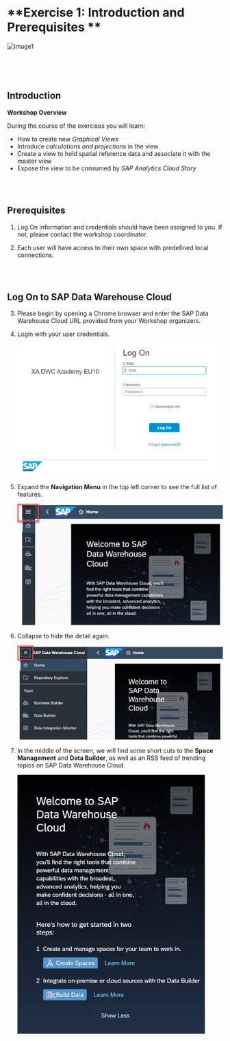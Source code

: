 # **Exercise 1: Introduction and Prerequisites **

![image1](Images/Introduction_and_prerequisitesimages/INTRO_image03.png)

<br/>

<br/>

<br/>

## Introduction

**Workshop Overview**



 During the course of the exercises you will learn:

- How to create new *Graphical Views*
- Introduce *calculations and projections* in the view
- Create a view to hold spatial reference data and associate it with the master view
- Expose the view to be consumed by *SAP Analytics Cloud Story*

<br/>

<br/>

## Prerequisites

1. Log On information and credentials should have been assigned to you. If not, please contact the workshop coordinator.

2. Each user will have access to their own space with predefined local connections.

   


<br/>

<br/>

## Log On to SAP Data Warehouse Cloud

3. Please begin by opening a Chrome browser and enter the SAP Data Warehouse Cloud URL provided from your Workshop organizers.

   

4. Login with your user credentials. 

   ![ExpandMenu](Images/LogOn_to_DWCimages/Login.png)

    

5. Expand the **Navigation Menu** in the top left corner to see the full list of features.

   ![ExpandMenu](Images/LogOn_to_DWCimages/NavMenu.png)

   

6. Collapse to hide the detail again.

   ![Image001](Images/LogOn_to_DWCimages/CollapseMenu.png)

   

7. In the middle of the screen, we will find some short cuts to the **Space Management** and **Data Builder**, as well as an RSS feed of trending topics on SAP Data Warehouse Cloud.

   ![MiddleScreen](Images/LogOn_to_DWCimages/MiddleScreen.png)



<br/>
